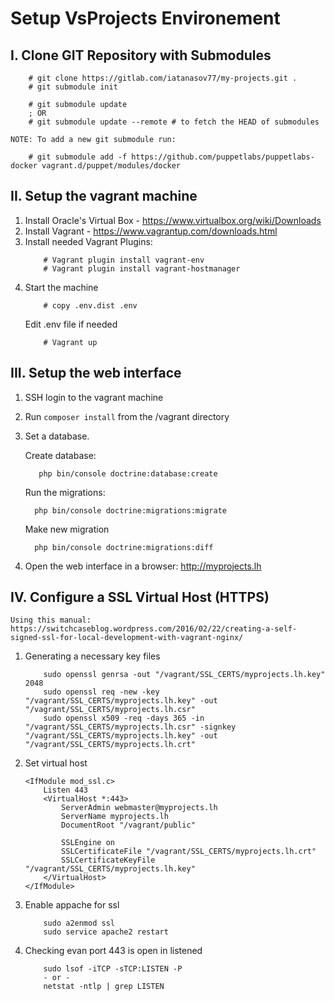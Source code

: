 # Setup VsProjects Environement

## I. Clone GIT Repository with Submodules
```
	# git clone https://gitlab.com/iatanasov77/my-projects.git .
	# git submodule init
	
	# git submodule update
	; OR
	# git submodule update --remote # to fetch the HEAD of submodules
```
	NOTE: To add a new git submodule run:
```
	# git submodule add -f https://github.com/puppetlabs/puppetlabs-docker vagrant.d/puppet/modules/docker
```

## II. Setup the vagrant machine

1. Install Oracle's Virtual Box - https://www.virtualbox.org/wiki/Downloads
2. Install Vagrant - https://www.vagrantup.com/downloads.html
3. Install needed Vagrant Plugins:
	```
		# Vagrant plugin install vagrant-env
		# Vagrant plugin install vagrant-hostmanager
	```
5. Start the machine
	```
		# copy .env.dist .env
	```
	Edit .env file if needed
	```
    	# Vagrant up
    ```

## III. Setup the web interface

1. SSH login to the vagrant machine
2. Run `composer install` from the /vagrant directory
3. Set a database.
    
	Create database:
	```
	   php bin/console doctrine:database:create
	 ```
	 
	 Run the migrations:
	 ``` 
	   php bin/console doctrine:migrations:migrate
	 ```
	 
	 Make new migration
	 ```
	   php bin/console doctrine:migrations:diff
	 ```
4. Open the web interface in a browser: http://myprojects.lh

## IV. Configure a SSL Virtual Host (HTTPS)

	Using this manual: https://switchcaseblog.wordpress.com/2016/02/22/creating-a-self-signed-ssl-for-local-development-with-vagrant-nginx/
	
1. Generating a necessary key files
	```
		sudo openssl genrsa -out "/vagrant/SSL_CERTS/myprojects.lh.key" 2048
		sudo openssl req -new -key "/vagrant/SSL_CERTS/myprojects.lh.key" -out "/vagrant/SSL_CERTS/myprojects.lh.csr"
		sudo openssl x509 -req -days 365 -in "/vagrant/SSL_CERTS/myprojects.lh.csr" -signkey "/vagrant/SSL_CERTS/myprojects.lh.key" -out "/vagrant/SSL_CERTS/myprojects.lh.crt"
	```
2. Set virtual host
	```
	<IfModule mod_ssl.c>
		Listen 443
		<VirtualHost *:443>
		    ServerAdmin webmaster@myprojects.lh
		    ServerName myprojects.lh
		    DocumentRoot "/vagrant/public"
		
		    SSLEngine on
		    SSLCertificateFile "/vagrant/SSL_CERTS/myprojects.lh.crt"
		    SSLCertificateKeyFile "/vagrant/SSL_CERTS/myprojects.lh.key"
		</VirtualHost>
	</IfModule>
	```

3. Enable appache for ssl
	```
		sudo a2enmod ssl
		sudo service apache2 restart
	```
	 
4. Checking evan port 443 is open in listened
	```
		sudo lsof -iTCP -sTCP:LISTEN -P
		- or -
		netstat -ntlp | grep LISTEN
	```

